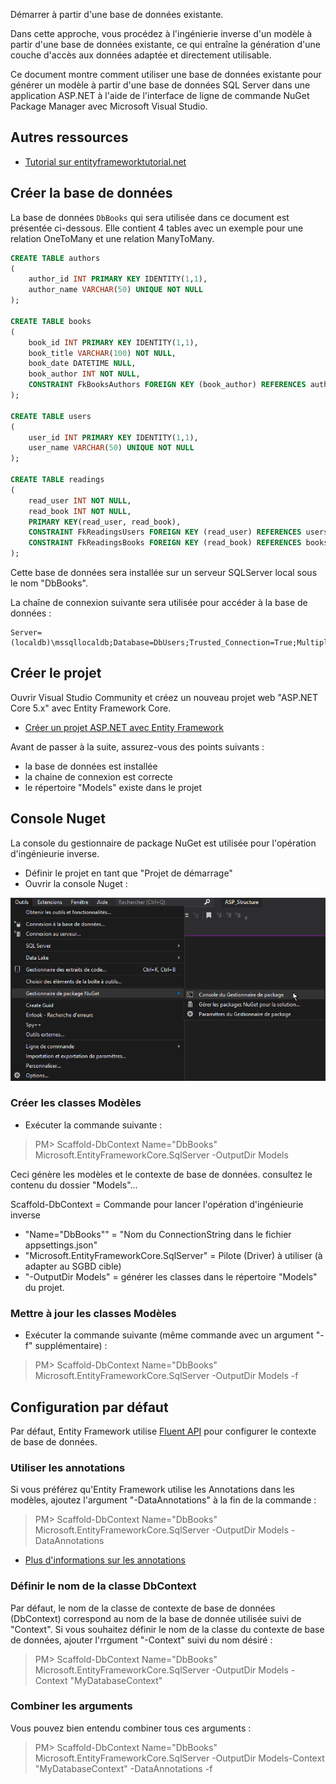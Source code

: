 Démarrer à partir d'une base de données existante.

Dans cette approche, vous procédez à l'ingénierie inverse d'un modèle à partir d'une base de données existante, ce qui entraîne la génération d'une couche d'accès aux données adaptée et directement utilisable.

Ce document montre comment utiliser une base de données existante pour générer un modèle à partir d'une base de données SQL Server dans une application ASP.NET à l'aide de l'interface de ligne de commande NuGet Package Manager avec Microsoft Visual Studio.


## Autres ressources

- [Tutorial sur entityframeworktutorial.net](https://www.entityframeworktutorial.net/efcore/create-model-for-existing-database-in-ef-core.aspx)


## Créer la base de données 

La base de données `DbBooks` qui sera utilisée dans ce document est présentée ci-dessous. 
Elle contient 4 tables avec un exemple pour une relation OneToMany et une relation ManyToMany.

```sql
CREATE TABLE authors 
(
    author_id INT PRIMARY KEY IDENTITY(1,1),
    author_name VARCHAR(50) UNIQUE NOT NULL
);

CREATE TABLE books 
(
    book_id INT PRIMARY KEY IDENTITY(1,1),
    book_title VARCHAR(100) NOT NULL,
    book_date DATETIME NULL,
    book_author INT NOT NULL,
    CONSTRAINT FkBooksAuthors FOREIGN KEY (book_author) REFERENCES authors(author_id);
);

CREATE TABLE users 
(
    user_id INT PRIMARY KEY IDENTITY(1,1),
    user_name VARCHAR(50) UNIQUE NOT NULL
);

CREATE TABLE readings 
(
    read_user INT NOT NULL,
    read_book INT NOT NULL,
    PRIMARY KEY(read_user, read_book),
    CONSTRAINT FkReadingsUsers FOREIGN KEY (read_user) REFERENCES users(user_id),
    CONSTRAINT FkReadingsBooks FOREIGN KEY (read_book) REFERENCES books(book_id);
);

```

Cette base de données sera installée sur un serveur SQLServer local sous le nom "DbBooks".

La chaîne de connexion suivante sera utilisée pour accéder à la base de données :

```
Server=(localdb)\mssqllocaldb;Database=DbUsers;Trusted_Connection=True;MultipleActiveResultSets=true
```

## Créer le projet

Ouvrir Visual Studio Community et créez un nouveau projet web "ASP.NET Core 5.x" avec Entity Framework Core.

- [Créer un projet ASP.NET avec Entity Framework](creer-projet-asp.md)

Avant de passer à la suite, assurez-vous des points suivants :

- la base de données est installée
- la chaine de connexion est correcte
- le répertoire "Models" existe dans le projet


## Console Nuget 

La console du gestionnaire de package NuGet est utilisée pour l'opération d'ingénieurie inverse.

- Définir le projet en tant que "Projet de démarrage"
- Ouvrir la console Nuget : 

![Ouvrir la console nuget](nuget-ouvrir-console.png)


### Créer les classes Modèles 

- Exécuter la commande suivante :

> PM> Scaffold-DbContext Name="DbBooks" Microsoft.EntityFrameworkCore.SqlServer -OutputDir Models

Ceci génère les modèles et le contexte de base de données. consultez le contenu du dossier "Models"...

Scaffold-DbContext = Commande pour lancer l'opération d'ingénieurie inverse
- "Name="DbBooks"" = "Nom du ConnectionString dans le fichier appsettings.json"
- "Microsoft.EntityFrameworkCore.SqlServer" = Pilote (Driver) à utiliser (à adapter au SGBD cible)
- "-OutputDir Models" = générer les classes dans le répertoire "Models" du projet.

### Mettre à jour les classes Modèles 

- Exécuter la commande suivante (même commande avec un argument "-f" supplémentaire) :

> PM> Scaffold-DbContext Name="DbBooks" Microsoft.EntityFrameworkCore.SqlServer -OutputDir Models -f


## Configuration par défaut

Par défaut, Entity Framework utilise [Fluent API](https://www.learnentityframeworkcore.com/configuration/fluent-api) pour configurer le contexte de base de données.

### Utiliser les annotations

Si vous préférez qu'Entity Framework utilise les Annotations dans les modèles, ajoutez l'argument "-DataAnnotations" à la fin de la commande : 

> PM> Scaffold-DbContext Name="DbBooks" Microsoft.EntityFrameworkCore.SqlServer -OutputDir Models -DataAnnotations

- [Plus d'informations sur les annotations](https://www.learnentityframeworkcore.com/configuration/data-annotation-attributes)

### Définir le nom de la classe DbContext

Par défaut, le nom de la classe de contexte de base de données (DbContext) correspond au nom de la base de donnée utilisée suivi de "Context".
Si vous souhaitez définir le nom de la classe du contexte de base de données, ajouter l'rrgument "-Context" suivi du nom désiré : 

> PM> Scaffold-DbContext Name="DbBooks" Microsoft.EntityFrameworkCore.SqlServer -OutputDir Models -Context "MyDatabaseContext" 


### Combiner les arguments

Vous pouvez bien entendu combiner tous ces arguments : 

> PM> Scaffold-DbContext Name="DbBooks" Microsoft.EntityFrameworkCore.SqlServer -OutputDir Models-Context "MyDatabaseContext" -DataAnnotations -f
